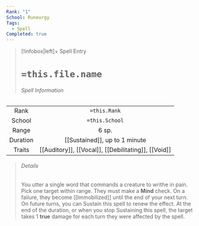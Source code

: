 ```yaml
---
Rank: "1"
School: Runeurgy
Tags:
  - Spell
Completed: true
---
```

> [!infobox|left]+ Spell Entry
> # `=this.file.name`
> ###### Spell Information
|          |                |
|:--------:|:--------------:|
|   Rank   |  `=this.Rank`  |
|  School  | `=this.School` |
|  Range   |      6 sp.          |
| Duration |   [[Sustained]], up to 1 minute             |
|  Traits  |  [[Auditory]], [[Vocal]], [[Debilitating]], [[Void]]              |
> ###### *Details*
> You utter a single word that commands a creature to writhe in pain. Pick one target within range. They must make a **Mind** check. On a failure, they become [[Immobilized]] until the end of your next turn. On future turns, you can Sustain this spell to renew the effect. At the end of the duration, or when you stop Sustaining this spell, the target takes 1 **true** damage for each turn they were affected by the spell.
